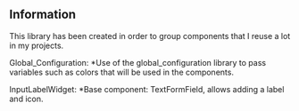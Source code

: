 
## Information
This library has been created in order to group components that I reuse a lot in my projects.

Global_Configuration:
    *Use of the global_configuration library to pass variables such as colors that will be used in the components.

InputLabelWidget:
    *Base component: TextFormField, allows adding a label and icon.